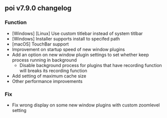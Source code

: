 ## poi v7.9.0 changelog
### Function
- [Windows] [Linux] Use custom titlebar instead of system titlbar
- [Windows] Installer supports install to specifed path
- [macOS] TouchBar support
- Improvement on startup speed of new window plugins
- Add an option on new window plugin settings to set whether keep process running in background
  - Disable background process for plugins that have recording function will breaks its recording function
- Add setting of maximum cache size
- Other performance improvements

### Fix
- Fix wrong display on some new window plugins with custom zoomlevel setting

